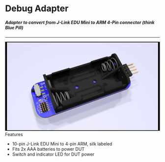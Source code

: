 # Debug Adapter

##### Adapter to convert from J-Link EDU Mini to ARM 4-Pin connector (think Blue Pill)
------

![](render.png)  
Features
* 10-pin J-Link EDU Mini to 4-pin ARM, silk labeled
* Fits 2x AAA batteries to power DUT
* Switch and indicator LED for DUT power
